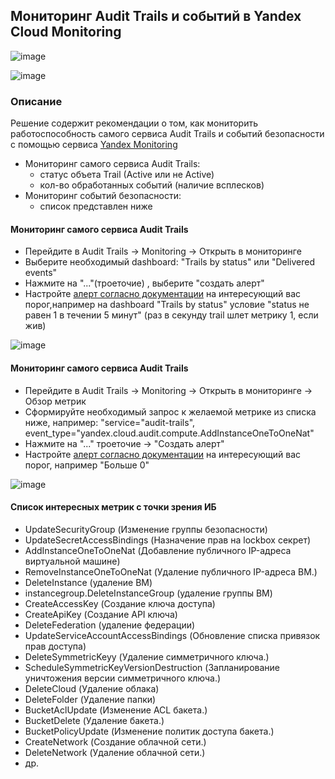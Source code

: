 ## Мониторинг Audit Trails и событий в Yandex Cloud Monitoring

![image](https://user-images.githubusercontent.com/85429798/134897482-37c00391-7a01-48c1-9b78-bae7513b42d0.png)

![image](https://user-images.githubusercontent.com/85429798/134897506-79fbbffa-0537-4028-b1f3-132486127fdf.png)

### Описание 
Решение содержит рекомендации о том, как мониторить работоспособность самого сервиса Audit Trails и событий безопасности с помощью сервиса [Yandex Monitoring](https://cloud.yandex.ru/services/monitoring)

- Мониторинг самого сервиса Audit Trails:
    - статус объета Trail (Active или не Active)
    - кол-во обработанных событий (наличие всплесков)
- Мониторинг событий безопасности:
    - список представлен ниже

#### Мониторинг самого сервиса Audit Trails
- Перейдите в Audit Trails -> Monitoring -> Открыть в мониторинге
- Выберите необходимый dashboard: "Trails by status" или "Delivered events"
- Нажмите на "..."(троеточие) , выберите "создать алерт"
- Настройте [алерт согласно документации](https://cloud.yandex.ru/docs/monitoring/operations/alert/create-alert) на интересующий вас порог,например на dashboard "Trails by status" условие "status не равен 1 в течении 5 минут" (раз в секунду trail шлет метрику 1, если жив)

![image](https://user-images.githubusercontent.com/85429798/134897575-762c94fc-e709-4aed-a143-ec512852b5da.png)

#### Мониторинг самого сервиса Audit Trails
- Перейдите в Audit Trails -> Monitoring -> Открыть в мониторинге -> Обзор метрик
- Сформируйте необходимый запрос к желаемой метрике из списка ниже, например: "service="audit-trails", event_type="yandex.cloud.audit.compute.AddInstanceOneToOneNat"
- Нажмите на "..." троеточие -> "Создать алерт"
- Настройте [алерт согласно документации](https://cloud.yandex.ru/docs/monitoring/operations/alert/create-alert) на интересующий вас порог, например "Больше 0"

![image](https://user-images.githubusercontent.com/85429798/134897649-90cedcfc-ba5f-4037-9278-a5fd58beb12d.png)


#### Список интересных метрик с точки зрения ИБ
- UpdateSecurityGroup (Изменение группы безопасности)
- UpdateSecretAccessBindings (Назначение прав на lockbox секрет)
- AddInstanceOneToOneNat (Добавление публичного IP-адреса виртуальной машине)
- RemoveInstanceOneToOneNat (Удаление публичного IP-адреса ВМ.)
- DeleteInstance (удаление ВМ)
- instancegroup.DeleteInstanceGroup (удаление группы ВМ)
- CreateAccessKey (Создание ключа доступа)
- CreateApiKey (Создание API ключа)
- DeleteFederation (удаление федерации)
- UpdateServiceAccountAccessBindings (Обновление списка привязок прав доступа)
- DeleteSymmetricKeyy (Удаление симметричного ключа.)
- ScheduleSymmetricKeyVersionDestruction (Запланирование уничтожения версии симметричного ключа.)
- DeleteCloud (Удаление облака)
- DeleteFolder (Удаление папки)
- BucketAclUpdate (Изменение ACL бакета.)
- BucketDelete (Удаление бакета.)
- BucketPolicyUpdate (Изменение политик доступа бакета.)
- CreateNetwork (Создание облачной сети.)
- DeleteNetwork (Удаление облачной сети.)
- др.

